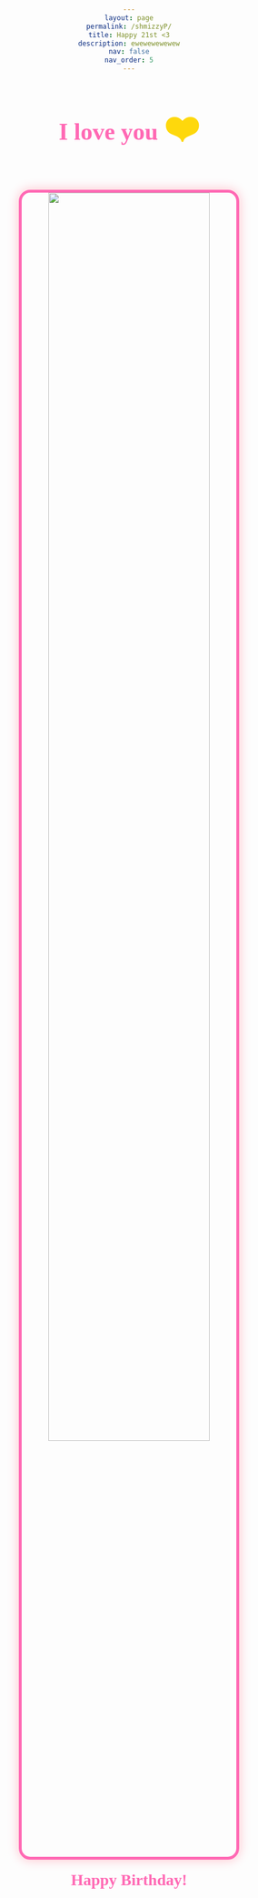 ```yaml
---
layout: page
permalink: /shmizzyP/
title: Happy 21st <3
description: ewewewewewew
nav: false
nav_order: 5
---
```


<style>
    body {
        text-align: center;
        font-family: 'Comic Sans MS', 'Comic Sans', cursive;
        color: #ff69b4;
    }
    h1 {
        font-size: 3em;
        margin-top: 50px;
        cursor: pointer;
        padding-bottom: 20px;
    }
    h2 {
        font-size: 2em;
        margin-top: 20px;
    }
    img {
        border: 5px solid #ff69b4;
        border-radius: 20px;
        box-shadow: 0 0 20px pink;
        max-width: 100%;
        height: auto;
        cursor: pointer;
    }
    .hidden {
        display: none;
    }
    .sparkle {
        font-size: 1.5em;
        color: #ffd700;
        animation: sparkle 1s infinite;
    }
    @keyframes sparkle {
        0% { opacity: 1; }
        50% { opacity: 0.5; }
        100% { opacity: 1; }
    }
</style>


<img id="hiddenImage" onclick="handleClick()" src="https://oscarelliott.github.io/assets/img/Evilcat.jpeg" class="hidden" alt="Surprise Image">

<h1 onclick="handleClick()" >I love you <span class="sparkle">❤️</span></h1>

<img onclick="playAudio()" src="https://oscarelliott.github.io/assets/img/cat.png" width="75%" height="200px">

<h2>Happy Birthday!</h2>

<audio id="audio" src="https://oscarelliott.github.io/assets/audio/ewewewewe.mp3"></audio>

<script>
    let imageSize = 2;

    function handleClick() {
        showAndResizeImage();
    }

    function showAndResizeImage() {
        const img = document.getElementById('hiddenImage');
        img.classList.remove('hidden');
        imageSize += 5;
        img.style.width = imageSize + '%';
    }

    function playAudio() {
        var audio = document.getElementById('audio');
        audio.play();
    }
</script>
